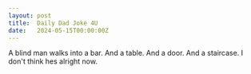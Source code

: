 ```yaml
---
layout: post
title:  Daily Dad Joke 4U
date:   2024-05-15T00:00:00Z
---
```

A blind man walks into a bar. And a table. And a door. And a staircase. I don't think hes alright now.
